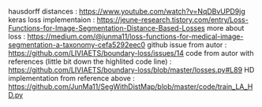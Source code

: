 hausdorff distances : https://www.youtube.com/watch?v=NqDBvUPD9jg
keras loss implementaion : https://jeune-research.tistory.com/entry/Loss-Functions-for-Image-Segmentation-Distance-Based-Losses 
more about loss : https://medium.com/@junma11/loss-functions-for-medical-image-segmentation-a-taxonomy-cefa5292eec0
github issue from autor : https://github.com/LIVIAETS/boundary-loss/issues/14
code from autor with references (little bit down the highlited code line) : https://github.com/LIVIAETS/boundary-loss/blob/master/losses.py#L89
HD implementation from reference above : https://github.com/JunMa11/SegWithDistMap/blob/master/code/train_LA_HD.py
